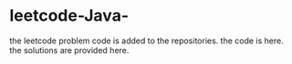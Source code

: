 # leetcode-Java-
the leetcode problem code is added to the repositories.
the code is here.
the solutions are provided here.




































































